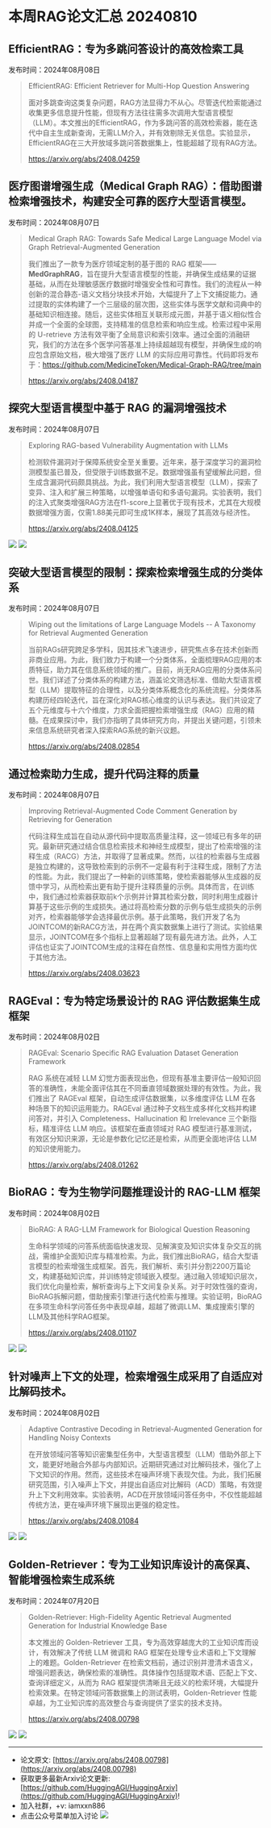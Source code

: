 # 本周RAG论文汇总 20240810
## EfficientRAG：专为多跳问答设计的高效检索工具
发布时间：2024年08月08日

> EfficientRAG: Efficient Retriever for Multi-Hop Question Answering
>
> 面对多跳查询这类复杂问题，RAG方法显得力不从心。尽管迭代检索能通过收集更多信息提升性能，但现有方法往往需多次调用大型语言模型（LLM）。本文推出的EfficientRAG，作为多跳问答的高效检索器，能在迭代中自主生成新查询，无需LLM介入，并有效剔除无关信息。实验显示，EfficientRAG在三大开放域多跳问答数据集上，性能超越了现有RAG方法。
>
> https://arxiv.org/abs/2408.04259

## 医疗图谱增强生成（Medical Graph RAG）：借助图谱检索增强技术，构建安全可靠的医疗大型语言模型。
发布时间：2024年08月07日

> Medical Graph RAG: Towards Safe Medical Large Language Model via Graph Retrieval-Augmented Generation
>
> 我们推出了一款专为医疗领域定制的基于图的 RAG 框架——**MedGraphRAG**，旨在提升大型语言模型的性能，并确保生成结果的证据基础，从而在处理敏感医疗数据时增强安全性和可靠性。我们的流程从一种创新的混合静态-语义文档分块技术开始，大幅提升了上下文捕捉能力。通过提取的实体构建了一个三层级的层次图，这些实体与医学文献和词典中的基础知识相连接。随后，这些实体相互关联形成元图，并基于语义相似性合并成一个全面的全球图，支持精准的信息检索和响应生成。检索过程中采用的 U-retrieve 方法有效平衡了全局意识和索引效率。通过全面的消融研究，我们的方法在多个医学问答基准上持续超越现有模型，并确保生成的响应包含原始文档，极大增强了医疗 LLM 的实际应用可靠性。代码即将发布于：https://github.com/MedicineToken/Medical-Graph-RAG/tree/main
>
> https://arxiv.org/abs/2408.04187

## 探究大型语言模型中基于 RAG 的漏洞增强技术
发布时间：2024年08月07日

> Exploring RAG-based Vulnerability Augmentation with LLMs
>
> 检测软件漏洞对于保障系统安全至关重要。近年来，基于深度学习的漏洞检测模型虽已普及，但受限于训练数据不足。数据增强虽有望缓解此问题，但生成含漏洞代码颇具挑战。为此，我们利用大型语言模型（LLM），探索了变异、注入和扩展三种策略，以增强单语句和多语句漏洞。实验表明，我们的注入式聚类增强RAG方法在f1-score上显著优于现有技术，尤其在大规模数据增强方面，仅需1.88美元即可生成1K样本，展现了其高效与经济性。
>
> https://arxiv.org/abs/2408.04125

![](https://raw.githubusercontent.com/HuggingAGI/HuggingArxiv/main/paper_images/2408.04125/x1.png)
![](https://raw.githubusercontent.com/HuggingAGI/HuggingArxiv/main/paper_images/2408.04125/x2.png)

## 突破大型语言模型的限制：探索检索增强生成的分类体系
发布时间：2024年08月07日

> Wiping out the limitations of Large Language Models -- A Taxonomy for Retrieval Augmented Generation
>
> 当前RAGs研究跨足多学科，因其技术飞速进步，研究焦点多在技术创新而非商业应用。为此，我们致力于构建一个分类体系，全面梳理RAG应用的本质特征，助力其在信息系统领域的推广。目前，尚无RAG应用的分类体系问世。我们详述了分类体系的构建方法，涵盖论文筛选标准、借助大型语言模型（LLM）提取特征的合理性，以及分类体系概念化的系统流程。分类体系构建历经四轮迭代，旨在深化对RAG核心维度的认识与表达。我们共设定了五个元维度与十六个维度，力求全面把握检索增强生成（RAG）应用的精髓。在成果探讨中，我们亦指明了具体研究方向，并提出关键问题，引领未来信息系统研究者深入探索RAG系统的新兴议题。
>
> https://arxiv.org/abs/2408.02854

## 通过检索助力生成，提升代码注释的质量
发布时间：2024年08月07日

> Improving Retrieval-Augmented Code Comment Generation by Retrieving for Generation
>
> 代码注释生成旨在自动从源代码中提取高质量注释，这一领域已有多年的研究。最新研究通过结合信息检索技术和神经生成模型，提出了检索增强的注释生成（RACG）方法，并取得了显著成果。然而，以往的检索器与生成器是独立构建的，这导致检索到的示例不一定最有利于注释生成，限制了方法的性能。为此，我们提出了一种新的训练策略，使检索器能够从生成器的反馈中学习，从而检索出更有助于提升注释质量的示例。具体而言，在训练中，我们通过检索器获取前k个示例并计算其检索分数，同时利用生成器计算基于这些示例的生成损失。通过将高检索分数的示例与低生成损失的示例对齐，检索器能够学会选择最优示例。基于此策略，我们开发了名为JOINTCOM的新RACG方法，并在两个真实数据集上进行了测试。实验结果显示，JOINTCOM在多个指标上显著超越了现有最先进方法。此外，人工评估也证实了JOINTCOM生成的注释在自然性、信息量和实用性方面均优于其他方法。
>
> https://arxiv.org/abs/2408.03623

## RAGEval：专为特定场景设计的 RAG 评估数据集生成框架
发布时间：2024年08月02日

> RAGEval: Scenario Specific RAG Evaluation Dataset Generation Framework
>
> RAG 系统在减轻 LLM 幻觉方面表现出色，但现有基准主要评估一般知识回答的准确性，未能全面评估其在不同垂直领域数据处理的有效性。为此，我们推出了 RAGEval 框架，自动生成评估数据集，以多维度评估 LLM 在各种场景下的知识运用能力。RAGEval 通过种子文档生成多样化文档并构建问答对，并引入 Completeness、Hallucination 和 Irrelevance 三个新指标，精准评估 LLM 响应。该框架在垂直领域对 RAG 模型进行基准测试，有效区分知识来源，无论是参数化记忆还是检索，从而更全面地评估 LLM 的知识使用能力。
>
> https://arxiv.org/abs/2408.01262

## BioRAG：专为生物学问题推理设计的 RAG-LLM 框架
发布时间：2024年08月02日

> BioRAG: A RAG-LLM Framework for Biological Question Reasoning
>
> 生命科学领域的问答系统面临快速发现、见解演变及知识实体复杂交互的挑战，需维护全面知识库与精准检索。为此，我们推出BioRAG，结合大型语言模型的检索增强生成框架。首先，我们解析、索引并分割2200万篇论文，构建基础知识库，并训练特定领域嵌入模型。通过融入领域知识层次，我们优化向量检索，解析查询与上下文间复杂关系。对于时效性强的查询，BioRAG拆解问题，借助搜索引擎进行迭代检索与推理。实验证明，BioRAG在多项生命科学问答任务中表现卓越，超越了微调LLM、集成搜索引擎的LLM及其他科学RAG框架。
>
> https://arxiv.org/abs/2408.01107

![](https://raw.githubusercontent.com/HuggingAGI/HuggingArxiv/main/paper_images/2408.01107/motivation.png)
![](https://raw.githubusercontent.com/HuggingAGI/HuggingArxiv/main/paper_images/2408.01107/x1.png)

## 针对噪声上下文的处理，检索增强生成采用了自适应对比解码技术。
发布时间：2024年08月02日

> Adaptive Contrastive Decoding in Retrieval-Augmented Generation for Handling Noisy Contexts
>
> 在开放领域问答等知识密集型任务中，大型语言模型（LLM）借助外部上下文，能更好地融合外部与内部知识。近期研究通过对比解码技术，强化了上下文知识的作用。然而，这些技术在噪声环境下表现欠佳。为此，我们拓展研究范围，引入噪声上下文，并提出自适应对比解码（ACD）策略，有效提升上下文利用效率。实验表明，ACD在开放领域问答任务中，不仅性能超越传统方法，更在噪声环境下展现出更强的稳定性。
>
> https://arxiv.org/abs/2408.01084

![](https://raw.githubusercontent.com/HuggingAGI/HuggingArxiv/main/paper_images/2408.01084/x1.png)
![](https://raw.githubusercontent.com/HuggingAGI/HuggingArxiv/main/paper_images/2408.01084/x2.png)

## Golden-Retriever：专为工业知识库设计的高保真、智能增强检索生成系统
发布时间：2024年07月20日

> Golden-Retriever: High-Fidelity Agentic Retrieval Augmented Generation for Industrial Knowledge Base
>
> 本文推出的 Golden-Retriever 工具，专为高效穿越庞大的工业知识库而设计，有效解决了传统 LLM 微调和 RAG 框架在处理专业术语和上下文理解上的难题。Golden-Retriever 在检索文档前，通过识别并澄清术语含义，增强问题表达，确保检索的准确性。具体操作包括提取术语、匹配上下文、查询详细定义，从而为 RAG 框架提供清晰且无歧义的检索环境，大幅提升检索效果。在特定领域问答数据集上的测试表明，Golden-Retriever 性能卓越，为工业知识库的高效整合与查询提供了坚实的技术支持。
>
> https://arxiv.org/abs/2408.00798

![](https://raw.githubusercontent.com/HuggingAGI/HuggingArxiv/main/paper_images/2408.00798/x1.png)
![](https://raw.githubusercontent.com/HuggingAGI/HuggingArxiv/main/paper_images/2408.00798/x2.png)

<hr />

- 论文原文: [https://arxiv.org/abs/2408.00798](https://arxiv.org/abs/2408.00798)
- 获取更多最新Arxiv论文更新: [https://github.com/HuggingAGI/HuggingArxiv](https://github.com/HuggingAGI/HuggingArxiv)!
- 加入社群，+v: iamxxn886
- 点击公众号菜单加入讨论
![](https://raw.githubusercontent.com/HuggingAGI/wx_assets/main/2024/07/31/1722434818326-94339e92-22f1-4472-9d27-fed232f70b5d.jpeg)